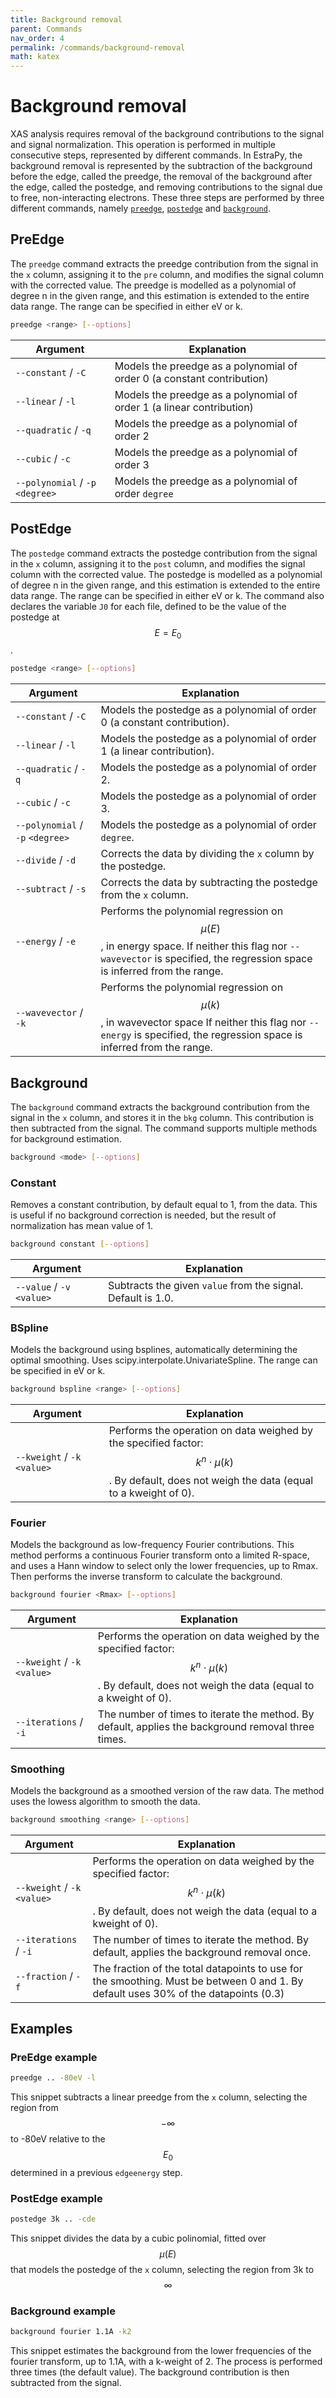 ```yaml
---
title: Background removal
parent: Commands
nav_order: 4
permalink: /commands/background-removal
math: katex
---
```


# Background removal

XAS analysis requires removal of the background contributions to the signal and signal normalization. This operation is performed in multiple consecutive steps, represented by different commands. In EstraPy, the background removal is represented by the subtraction of the background before the edge, called the preedge, the removal of the background after the edge, called the postedge, and removing contributions to the signal due to free, non-interacting electrons. These three steps are performed by three different commands, namely [`preedge`](#preedge), [`postedge`](#postedge) and [`background`](#background).

## PreEdge

The `preedge` command extracts the preedge contribution from the signal in the `x` column, assigning it to the `pre` column, and modifies the signal column with the corrected value. The preedge is modelled as a polynomial of degree n in the given range, and this estimation is extended to the entire data range. The range can be specified in either eV or k.

```sh
preedge <range> [--options]
```

|Argument|Explanation|
|--|--|
|`--constant` / `-C`|Models the preedge as a polynomial of order 0 (a constant contribution)|
|`--linear` / `-l`|Models the preedge as a polynomial of order 1 (a linear contribution)|
|`--quadratic` / `-q`|Models the preedge as a polynomial of order 2|
|`--cubic` / `-c`|Models the preedge as a polynomial of order 3|
|`--polynomial` / `-p` `<degree>`|Models the preedge as a polynomial of order `degree`|

## PostEdge

The `postedge` command extracts the postedge contribution from the signal in the `x` column, assigning it to the `post` column, and modifies the signal column with the corrected value. The postedge is modelled as a polynomial of degree n in the given range, and this estimation is extended to the entire data range. The range can be specified in either eV or k.
The command also declares the variable `J0` for each file, defined to be the value of the postedge at $$E = E_{0}$$.

```sh
postedge <range> [--options]
```

|Argument|Explanation|
|--|--|
|`--constant` / `-C`|Models the postedge as a polynomial of order 0 (a constant contribution).|
|`--linear` / `-l`|Models the postedge as a polynomial of order 1 (a linear contribution).|
|`--quadratic` / `-q`|Models the postedge as a polynomial of order 2.|
|`--cubic` / `-c`|Models the postedge as a polynomial of order 3.|
|`--polynomial` / `-p` `<degree>`|Models the postedge as a polynomial of order `degree`.|
|`--divide` / `-d`|Corrects the data by dividing the `x` column by the postedge.|
|`--subtract` / `-s`|Corrects the data by subtracting the postedge from the `x` column.|
|`--energy` / `-e`|Performs the polynomial regression on $$\mu(E)$$, in energy space. If neither this flag nor `--wavevector` is specified, the regression space is inferred from the range.|
|`--wavevector` / `-k`|Performs the polynomial regression on $$\mu(k)$$, in wavevector space If neither this flag nor `--energy` is specified, the regression space is inferred from the range.|

## Background

The `background` command extracts the background contribution from the signal in the `x` column, and stores it in the `bkg` column. This contribution is then subtracted from the signal. The command supports multiple methods for background estimation.

```sh
background <mode> [--options]
```

### Constant

Removes a constant contribution, by default equal to 1, from the data. This is useful if no background correction is needed, but the result of normalization has mean value of 1.

```sh
background constant [--options]
```

|Argument|Explanation|
|--|--|
|`--value` / `-v` `<value>`|Subtracts the given `value` from the signal. Default is 1.0.|

### BSpline

Models the background using bsplines, automatically determining the optimal smoothing. Uses scipy.interpolate.UnivariateSpline. The range can be specified in eV or k.

```sh
background bspline <range> [--options]
```

|Argument|Explanation|
|--|--|
|`--kweight` / `-k` `<value>`|Performs the operation on data weighed by the specified factor: $$k^{n}\cdot\mu(k)$$. By default, does not weigh the data (equal to a kweight of 0).|

### Fourier

Models the background as low-frequency Fourier contributions. This method performs a continuous Fourier transform onto a limited R-space, and uses a Hann window to select only the lower frequencies, up to Rmax. Then performs the inverse transform to calculate the background.

```sh
background fourier <Rmax> [--options]
```

|Argument|Explanation|
|--|--|
|`--kweight` / `-k` `<value>`|Performs the operation on data weighed by the specified factor: $$k^{n}\cdot\mu(k)$$. By default, does not weigh the data (equal to a kweight of 0).|
|`--iterations` / `-i`|The number of times to iterate the method. By default, applies the background removal three times.|

### Smoothing

Models the background as a smoothed version of the raw data. The method uses the lowess algorithm to smooth the data.

```sh
background smoothing <range> [--options]
```

|Argument|Explanation|
|--|--|
|`--kweight` / `-k` `<value>`|Performs the operation on data weighed by the specified factor: $$k^{n}\cdot\mu(k)$$. By default, does not weigh the data (equal to a kweight of 0).|
|`--iterations` / `-i`|The number of times to iterate the method. By default, applies the background removal once.|
|`--fraction` / `-f`|The fraction of the total datapoints to use for the smoothing. Must be between 0 and 1. By default uses 30% of the datapoints (0.3)|

## Examples

### PreEdge example

```sh
preedge .. -80eV -l
```

This snippet subtracts a linear preedge from the `x` column, selecting the region from $$-\infty$$ to -80eV relative to the $$E_{0}$$ determined in a previous `edgeenergy` step.

### PostEdge example

```sh
postedge 3k .. -cde
```

This snippet divides the data by a cubic polinomial, fitted over $$\mu(E)$$ that models the postedge of the `x` column, selecting the region from 3k to $$\infty$$

### Background example

```sh
background fourier 1.1A -k2
```

This snippet estimates the background from the lower frequencies of the fourier transform, up to 1.1A, with a k-weight of 2. The process is performed three times (the default value). The background contribution is then subtracted from the signal.
